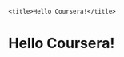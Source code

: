 
<!doctype html>
<head>

	<title>Hello Coursera!</title>
</head>
<body>
<h1>Hello Coursera!<h1>
</body>
</html>
